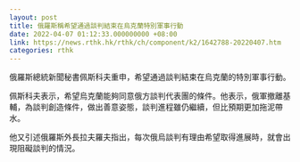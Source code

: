 ```yaml
---
layout: post
title: 俄羅斯稱希望通過談判結束在烏克蘭特別軍事行動
date: 2022-04-07 01:12:33.000000000 +08:00
link: https://news.rthk.hk/rthk/ch/component/k2/1642788-20220407.htm
categories: rthk
---
```


俄羅斯總統新聞秘書佩斯科夫重申，希望通過談判結束在烏克蘭的特別軍事行動。

佩斯科夫表示，希望烏克蘭能夠同意俄方談判代表團的條件。他表示，俄軍撤離基輔，為談判創造條件，做出善意姿態，談判進程雖仍繼續，但比預期更加拖泥帶水。

他又引述俄羅斯外長拉夫羅夫指出，每次俄烏談判有理由希望取得進展時，就會出現阻礙談判的情況。
